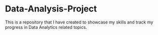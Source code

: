 # Data-Analysis-Project
This is a repository that I have created to showcase my skills and track my progress in Data Analytics related topics.
